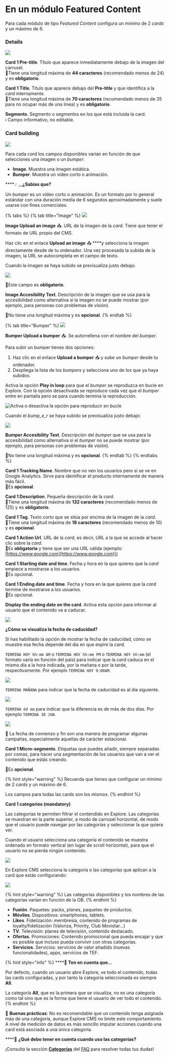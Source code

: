 # En un módulo Featured Content

Para cada módulo de tipo _Featured Content_ configura un mínimo de 2 _cards_ y un máximo de 6.

### Details

![](../../.gitbook/assets/details_featured_content.png)

**Card 1 Pre-title**. Título que aparece inmediatamente debajo de la imagen del carrusel.   
🔅Tiene una longitud máxima de **44 caracteres** \(recomendado menos de 24\) y es **obligatorio**.

**Card 1 Title**. Título que aparece debajo del **Pre-title** y que identifica a la _card_ internamente.  
🔅Tiene una longitud máxima de **70 caracteres** \(recomendado menos de 35 para no ocupar más de una línea\) y es **obligatorio**.

**Segments**. Segmento o segmentos en los que está incluida la card.   
ℹ Campo informativo, no editable.

### Card building

![](../../.gitbook/assets/card_building_featured_content.png)

Para cada _card_ los campos disponibles varían en función de que selecciones una imagen o un _bumper_:

* **Image**. Muestra una imagen estática.
* **Bumper**. Muestra un vídeo corto o animación.

\*\*\*\*💡 __**¿Sabías que?**

Un _bumper_ es un vídeo corto o animación. Es un formato por lo general estándar con una duración media de 6 segundos aproximadamente y suele usarse con fines comerciales. 

{% tabs %}
{% tab title="Image" %}
![](../../.gitbook/assets/image%20%2812%29.png)

**Image Upload an image** 📤. URL de la imagen de la _card_. Tiene que tener el formato de URL propio del CMS.

Haz clic en el enlace **Upload an image** 📤 ****y selecciona la imagen directamente desde de tu ordenador. Una vez procesada la subida de la imagen, la URL se autocompleta en el campo de texto.

Cuando la imagen se haya subido se previsualiza justo debajo.

![](https://lh4.googleusercontent.com/dULPpwb-XaQ083yWLTZF1G1l_7MO0cW70lM7eg5-ZpMvWyZAPBHjJJpMVNjiTUDtgMy1ng2b_JaSkVRGDZd84K0oSvZnzSS9wp_ddXuGkWXzR2Loo3Pbeio_0pm5ESpRuO28cUhx)

🔅Este campo es **obligatorio**.

**Image Accesibility Text**. Descripción de la imagen que se usa para la accesibilidad como alternativa si la imagen no se puede mostrar \(por ejemplo, para personas con problemas de visión\).

🔅No tiene una longitud máxima y es **opcional**.
{% endtab %}

{% tab title="Bumper" %}
![](../../.gitbook/assets/image%20%2823%29.png)

**Bumper Upload a bumper** 📤. Se autorrellena con el nombre del _bumper_.

Para subir un bumper tienes dos opciones: 

1. Haz clic en el enlace **Upload a bumper** 📤 y sube un _bumper_ desde tu ordenador.
2. Despliega la lista de los _bumpers_ y selecciona uno de los que ya haya subidos.

Activa la opción **Play in loop** para que el _bumper_ se reproduzca en bucle en Explore. Con la opción desactivada se reproduce cada vez que el _bumper_ entre en pantalla pero se para cuando termina la reproducción.

![Activa o desactiva la opci&#xF3;n para reproducir en bucle](../../.gitbook/assets/image%20%2829%29.png)

Cuando el _bump_e_r_ se haya subido se previsualiza justo debajo:

![](https://lh3.googleusercontent.com/3IXi0mLJsZm9bEzL8Tv-0-lZoNL-TfIve9tuIW_3fQCsNTzYPF7HhKdPi_Vl5RV-TiRr7AF3LgeRpOP-IYXqNsxsMQqz2eZ-_T-zseUG3oWU7N7coCU5szug3M2kTo65W4LYDuT_)

**Bumper Accesibility Text**. Descripción del _bumper_ que se usa para la accesibilidad como alternativa si el _bumper_ no se puede mostrar \(por ejemplo, para personas con problemas de visión\).

🔅No tiene una longitud máxima y es **opcional**.
{% endtab %}
{% endtabs %}

**Card 1 Tracking Name**. Nombre que no ven los usuarios pero sí se ve en Google Analytics. Sirve para identificar el producto internamente de manera más fácil.   
🔅Es **opcional**.

**Card 1 Description**. Pequeña descripción de la _card_.   
🔅Tiene una longitud máxima de **132 caracteres** \(recomendado menos de 125\) y es **obligatorio**.

**Card 1 Tag**. Texto corto que se sitúa por encima de la imagen de la _card_.  
🔅Tiene una longitud máxima de **18 caracteres** \(recomendado menos de 10\) y es **opcional**.

**Card 1 Action Url**. URL de la _card_, es decir, URL a la que se accede al hacer clic sobre la _card_.   
🔅Es **obligatoria** y tiene que ser una URL válida \(ejemplo: [https://www.google.com](https://www.google.com)\)

**Card 1 Starting date and time**. Fecha y hora en la que quieres que la _card_ empiece a mostrarse a los usuarios.   
🔅Es opcional.

**Card 1 Ending date and time**. Fecha y hora en la que quieres que la _card_ termine de mostrarse a los usuarios.  
🔅Es opcional.

**Display the ending date on the card**. Activa esta opción para informar al usuario que el contenido va a caducar. 

![](../../.gitbook/assets/image%20%2827%29.png)

**¿Cómo se visualiza la fecha de caducidad?**

Si has habilitado la opción de mostrar la fecha de caducidad, cómo se muestre esa fecha depende del día en que expire la _card_.

`TERMINA HOY hh:mm AM` o `TERMINA HOY hh:mm PM` o `TERMINA HOY hh:mm` \(el formato varía en función del país\) para indicar que la _card_ caduca en el mismo día a la hora indicada, por la mañana o por la tarde, respectivamente. Por ejemplo `TERMINA HOY 9:00AM`.

![](../../.gitbook/assets/image%20%2865%29.png)

`TERMINA MAÑANA` para indicar que la fecha de caducidad es al día siguiente. 

![](../../.gitbook/assets/image%20%286%29.png)

`TERMINA dd mm` para indicar que la diferencia es de más de dos días. Por ejemplo `TERMINA 30 JUN`.

![](../../.gitbook/assets/image%20%2824%29.png)

🎯 La fecha de comienzo y fin son una manera de programar algunas campañas, especialmente aquellas de carácter estacional.

**Card 1 Micro-segments**. Etiquetas que puedes añadir, siempre separadas por comas, para hacer una segmentación de los usuarios que van a ver el contenido que estás creando.

🔅Es **opcional**.

{% hint style="warning" %}
Recuerda que tienes que configurar un mínimo de 2 _cards_ y un máximo de 6.

Los campos para todas las cards son los mismos.
{% endhint %}

**Card 1 categories \(mandatory\)**

Las categorías te permiten filtrar el contendido en Explore. Las categorías se muestran en la parte superior, a modo de carrusel horizontal, de modo que el usuario puede navegar por las categorías y seleccionar la que quiera ver.

Cuando el usuario selecciona una categoría el contenido se muestra ordenado en formato vertical \(en lugar de scroll horizontal\), para que el usuario no se pierda ningún contenido.

![](../../.gitbook/assets/categories_devices-1-.png)

En Explore CMS selecciona la categoría o las categorías que aplican a la card que estás configurando:

![](../../.gitbook/assets/categories_banner-1-.png)

{% hint style="warning" %}
Las categorías disponibles y los nombres de las categorías varían en función de la OB.
{% endhint %}

* **Fusión**. Paquetes: packs, planes, paquetes de productos.
* **Móviles**. Dispositivos: smartphones, tablets.
* **Likes**. Fidelización: membresía, contenido de programas de loyalty/fidelización \(Valoriza, Priority, Club Movistar…\)
* **TV**. Televisión: planes de televisión, contenido destacado.
* **Ofertas**. Promociones: Contenido promocional que pueda encajar y que es posible que incluso pueda convivir con otras categorías.
* **Servicios**. Servicios: servicios de valor añadido \(nuevas funcionalidades\), apps, servicios de TEF. 

{% hint style="info" %}
\*\*\*\*🙋 **Ten en cuenta que..**.

Por defecto, cuando un usuario abre Explore, ve todo el contenido, todas las cards configuradas, y por tanto la categoría seleccionada es siempre **All**.

La categoría **All**, que es la primera que se visualiza, no es una categoría como tal sino que es la forma que tiene el usuario de ver todo el contenido.
{% endhint %}

🎯 **Buenas prácticas**: No es recomendable que un contenido tenga asignada más de una categoría, aunque Explore CMS no limite este comportamiento. A nivel de medición de datos es más sencillo imputar acciones cuando una card está asociada a una única categoría. 

\*\*\*\*🤔 **¿Qué debo tener en cuenta cuando uso las categorías?**

¡Consulta la sección [**Categorías**](https://app.gitbook.com/@tef-novum/s/explore-cms/~/drafts/-LyYX2WN5Qc794RVRWmG/faq#categorias) del [FAQ](../../faq.md) para resolver todas tus dudas!

#### 

